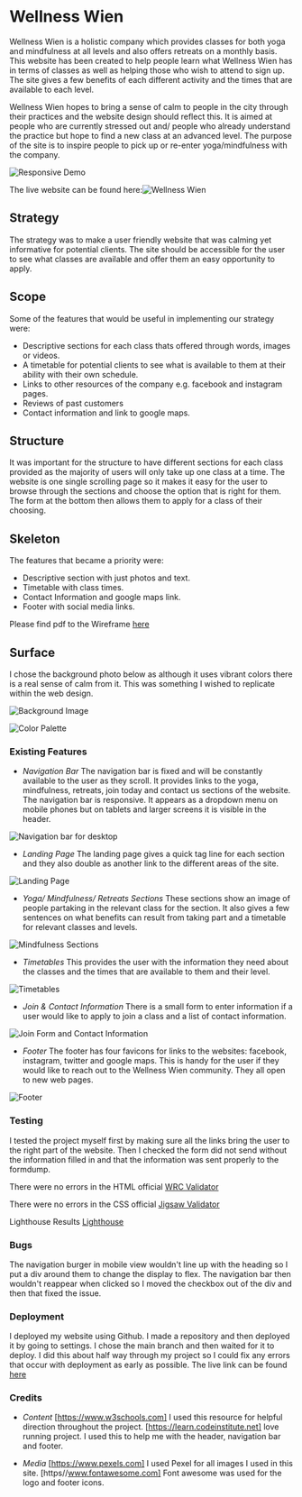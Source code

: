 # Wellness Wien

Wellness Wien is a holistic company which provides classes for both yoga and mindfulness at all levels and also offers retreats on a monthly basis. This website has been created to help people learn what Wellness Wien has in terms of classes as well as helping those who wish to attend to sign up. The site gives a few benefits of each different activity and the times that are available to each level.

Wellness Wien hopes to bring a sense of calm to people in the city through their practices and the website design should reflect this. It is aimed at people who are currently stressed out and/ people who already understand the practice but hope to find a new class at an advanced level. The purpose of the site is to inspire people to pick up or re-enter yoga/mindfulness with the company.

![Responsive Demo](/documentation/readme-images/responsive-demo.png)

The live website can be found here:![Wellness Wien](http://emm-aah.github.io/wellness-wien/)

## Strategy

The strategy was to make a user friendly website that was calming yet informative for potential clients. The site should be accessible for the user to see what classes are available and offer them an easy opportunity to apply.

## Scope

Some of the features that would be useful in implementing our strategy were:

* Descriptive sections for each class thats offered through words, images or videos.
* A timetable for potential clients to see what is available to them at their ability with their own schedule.
* Links to other resources of the company e.g. facebook and instagram pages.
* Reviews of past customers
* Contact information and link to google maps.

## Structure

It was important for the structure to have different sections for each class provided as the majority of users will only take up one class at a time. The website is one single scrolling page so it makes it easy for the user to browse through the sections and choose the option that is right for them. The form at the bottom then allows them to apply for a class of their choosing.

## Skeleton

The features that became a priority were:

* Descriptive section with just photos and text.
* Timetable with class times.
* Contact Information and google maps link.
* Footer with social media links.

Please find pdf to the Wireframe [here](/documentation/Wellness-Wien-Wireframe.pdf)

## Surface

I chose the background photo below as although it uses vibrant colors there is a real sense of calm from it. This was something I wished to replicate within the web design.

![Background Image](/documentation//readme-images/woods-image-small.jpg)

![Color Palette](/documentation//readme-images/color-palette.png)

### Existing Features

* _Navigation Bar_
The navigation bar is fixed and will be constantly available to the user as they scroll. It provides links to the yoga, mindfulness, retreats, join today and contact us sections of the website. The navigation bar is responsive. It appears as a dropdown menu on mobile phones but on tablets and larger screens it is visible in the header.

![Navigation bar for desktop](/readme-images/nav-bar-desktop.png)

* _Landing Page_
The landing page gives a quick tag line for each section and they also double as another link to the different areas of the site.

![Landing Page](/documentation/readme-images/landing-page.png)

* _Yoga/ Mindfulness/ Retreats Sections_
These sections show an image of people partaking in the relevant class for the section. It also gives a few sentences on what benefits can result from taking part and a timetable for relevant classes and levels.

![Mindfulness Sections](/documentation/readme-images/mindulness-section.png)

* _Timetables_
This provides the user with the information they need about the classes and the times that are available to them and their level.

![Timetables](/documentation/readme-images/timetable.png)

* _Join & Contact Information_
There is a small form to enter information if a user would like to apply to join a class and a list of contact information.

![Join Form and Contact Information](/documentation/readme-images/contact-info-and-join.png)

* _Footer_
The footer has four favicons for links to the websites: facebook, instagram, twitter and google maps. This is handy for the user if they would like to reach out to the Wellness Wien community. They all open to new web pages.

![Footer](/documentation/readme-images/Footer.png)

### Testing

I tested the project myself first by making sure all the links bring the user to the right part of the website. Then I checked the form did not send without the information filled in and that the information was sent properly to the formdump.

There were no errors in the HTML official [WRC Validator](https://validator.w3.org/nu/?doc=https%3A%2F%2Femm-aah.github.io%2Fwellness-wien%2F)

There were no errors in the CSS official [Jigsaw Validator](https://jigsaw.w3.org/css-validator/validator?uri=https%3A%2F%2Femm-aah.github.io%2Fwellness-wien%2F&profile=css3svg&usermedium=all&warning=1&vextwarning=&lang=en)

Lighthouse Results [Lighthouse](/documentation/readme-images/lighthouse.png)

### Bugs

The navigation burger in mobile view wouldn't line up with the heading so I put a div around them to change the display to flex. The navigation bar then wouldn't reappear when clicked so I moved the checkbox out of the div and then that fixed the issue.

### Deployment

I deployed my website using Github. I made a repository and then deployed it by going to settings. I chose the main branch and then waited for it to deploy. I did this about half way through my project so I could fix any errors that occur with deployment as early as possible. The live link can be found [here](https://emm-aah.github.io/wellness-wien/)

### Credits

* _Content_
[https://www.w3schools.com] I used this resource for helpful direction throughout the project.
[https://learn.codeinstitute.net] love running project. I used this to help me with the header, navigation bar and footer.

* _Media_
[https://www.pexels.com] I used Pexel for all images I used in this site.
[https//www.fontawesome.com] Font awesome was used for the logo and footer icons.
